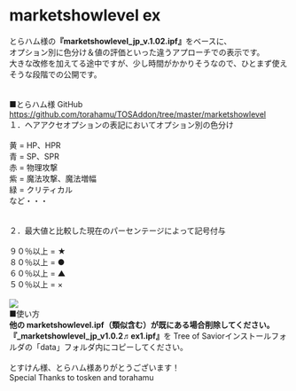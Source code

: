 # marketshowlevel ex


とらハム様の<b>『marketshowlevel_jp_v.1.02.ipf』</b>をベースに、<br>
オプション別に色分け＆値の評価といった違うアプローチでの表示です。<br>
大きな改修を加えてる途中ですが、少し時間がかかりそうなので、ひとまず使えそうな段階での公開です。<br>
<br>
<br>
■とらハム様 GitHub<br>
https://github.com/torahamu/TOSAddon/tree/master/marketshowlevel
<br>
１．ヘアアクセオプションの表記においてオプション別の色分け<br>
<br>
黄 = HP、HPR<br>
青 = SP、SPR<br>
赤 = 物理攻撃<br>
紫 = 魔法攻撃、魔法増幅<br>
緑 = クリティカル<br>
など・・・<br>
<br>
<br>
２．最大値と比較した現在のパーセンテージによって記号付与<br>
<br>
９０％以上 = ★<br>
８０％以上 = ●<br>
６０％以上 = ▲<br>
５０％以上 = ×<br>
<br>
<img src="https://github.com/chicori/chicorin/blob/master/sample_image.jpg">
<br>
■使い方<br>
<b>他の marketshowlevel.ipf（類似含む）が既にある場合削除してください。</b><br>
<b>『_marketshowlevel_jp_v1.0.2♬ex1.ipf』</b>を Tree of Saviorインストールフォルダの「data」フォルダ内にコピーしてください。<br>
<br>
とすけん様、とらハム様ありがとうございます！<br>
Special Thanks to tosken and torahamu<br>
